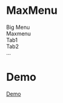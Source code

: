 # MaxMenu
Big Menu <br>
Maxmenu<br>
Tab1<br>
Tab2<br>
...
# Demo
<a href="https://yutpatech.github.io/MaxMenu/">Demo</a>
